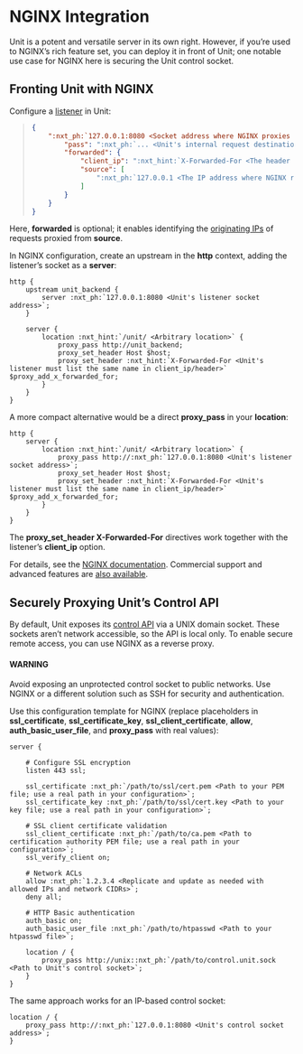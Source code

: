 # NGINX Integration

Unit is a potent and versatile server in its own right.  However, if you’re
used to NGINX’s rich feature set, you can deploy it in front of Unit; one
notable use case for NGINX here is securing the Unit control socket.

## Fronting Unit with NGINX

Configure a [listener](../configuration.md#configuration-listeners) in Unit:

> ```json
> {
>     ":nxt_ph:`127.0.0.1:8080 <Socket address where NGINX proxies requests>`": {
>         "pass": ":nxt_ph:`... <Unit's internal request destination>`",
>         "forwarded": {
>             "client_ip": ":nxt_hint:`X-Forwarded-For <The header field set by NGINX>`",
>             "source": [
>                 ":nxt_ph:`127.0.0.1 <The IP address where NGINX runs>`"
>             ]
>         }
>     }
> }
> ```

Here, **forwarded** is optional; it enables identifying the
[originating IPs](../configuration.md#configuration-listeners-xff) of requests proxied from
**source**.

In NGINX configuration, create an upstream in the **http** context, adding
the listener’s socket as a **server**:

```nginx
http {
    upstream unit_backend {
        server :nxt_ph:`127.0.0.1:8080 <Unit's listener socket address>`;
    }

    server {
        location :nxt_hint:`/unit/ <Arbitrary location>` {
            proxy_pass http://unit_backend;
            proxy_set_header Host $host;
            proxy_set_header :nxt_hint:`X-Forwarded-For <Unit's listener must list the same name in client_ip/header>` $proxy_add_x_forwarded_for;
        }
    }
}
```

A more compact alternative would be a direct **proxy_pass** in your
**location**:

```nginx
http {
    server {
        location :nxt_hint:`/unit/ <Arbitrary location>` {
            proxy_pass http://:nxt_ph:`127.0.0.1:8080 <Unit's listener socket address>`;
            proxy_set_header Host $host;
            proxy_set_header :nxt_hint:`X-Forwarded-For <Unit's listener must list the same name in client_ip/header>` $proxy_add_x_forwarded_for;
        }
    }
}
```

The **proxy_set_header X-Forwarded-For** directives work together with the
listener’s **client_ip** option.

For details, see the [NGINX documentation](https://nginx.org).  Commercial
support and advanced features are [also available](https://www.nginx.com).

<a id="nginx-secure-api"></a>

## Securely Proxying Unit’s Control API

By default, Unit exposes its [control API](../controlapi.md#configuration-mgmt) via a UNIX
domain socket.  These sockets aren’t network accessible, so the API is local
only.  To enable secure remote access, you can use NGINX as a reverse proxy.

#### WARNING
Avoid exposing an unprotected control socket to public networks.  Use NGINX
or a different solution such as SSH for security and authentication.

Use this configuration template for NGINX (replace placeholders in
**ssl_certificate**, **ssl_certificate_key**,
**ssl_client_certificate**, **allow**, **auth_basic_user_file**,
and **proxy_pass** with real values):

```nginx
server {

    # Configure SSL encryption
    listen 443 ssl;

    ssl_certificate :nxt_ph:`/path/to/ssl/cert.pem <Path to your PEM file; use a real path in your configuration>`;
    ssl_certificate_key :nxt_ph:`/path/to/ssl/cert.key <Path to your key file; use a real path in your configuration>`;

    # SSL client certificate validation
    ssl_client_certificate :nxt_ph:`/path/to/ca.pem <Path to certification authority PEM file; use a real path in your configuration>`;
    ssl_verify_client on;

    # Network ACLs
    allow :nxt_ph:`1.2.3.4 <Replicate and update as needed with allowed IPs and network CIDRs>`;
    deny all;

    # HTTP Basic authentication
    auth_basic on;
    auth_basic_user_file :nxt_ph:`/path/to/htpasswd <Path to your htpasswd file>`;

    location / {
        proxy_pass http://unix::nxt_ph:`/path/to/control.unit.sock <Path to Unit's control socket>`;
    }
}
```

The same approach works for an IP-based control socket:

```nginx
location / {
    proxy_pass http://:nxt_ph:`127.0.0.1:8080 <Unit's control socket address>`;
}
```
